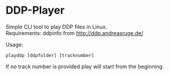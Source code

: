 # DDP-Player
Simple CLI tool to play DDP files in Linux.  
Requirements: ddpinfo from http://ddp.andreasruge.de/

Usage: 
```shell
playddp [ddpfolder] [tracknumber]
```
If no track number is provided play will start from the beginning.
